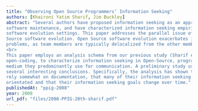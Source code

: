 ```yaml
---
title: "Observing Open Source Programmers’ Information Seeking"
authors: [Khaironi Yatim Sharif, Jim Buckley]
abstract: "Several authors have proposed information seeking as an appropriate perspective for studying
software maintenance, and have characterized information seeking empirically in commercial
software evolution settings. This paper addresses the parallel issue of information seeking in Open
Source software evolution. Open Source software evolution exacerbates information-seeking
problems, as team members are typically delocalized from the other members of their team.
<br>
This paper employs an analysis schema from our previous study (Sharif et.al 2008), generated through
open-coding, to characterize information seeking in Open-Source, programmers’ mailing-lists, the
medium they predominantly use for communication. A preliminary study using this schema had
several interesting conclusions. Specifically, the analysis has shown that Open Source programmers
rely somewhat on documentation, that many of their information seeking activities are process
orientated and that their information seeking goals change over time."
publishedAt: "ppig-2008"
year: 2008
url_pdf: "files/2008-PPIG-20th-sharif.pdf"
---
```

